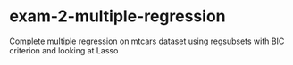 # exam-2-multiple-regression
Complete multiple regression on mtcars dataset using regsubsets with BIC criterion and looking at Lasso
